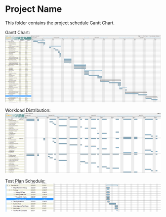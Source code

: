 # Project Name

This folder contains the project schedule Gantt Chart.

Gantt Chart:
![Gantt Chart](chart.png)

Workload Distribution:
![Workload Distribution](workload.png)

Test Plan Schedule:
![Test Plan Schedule](testplanGantt.png)

